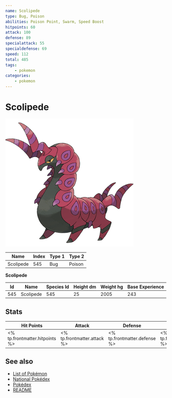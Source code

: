 ```yaml
---
name: Scolipede
type: Bug, Poison
abilities: Poison Point, Swarm, Speed Boost
hitpoints: 60
attack: 100
defense: 89
specialattack: 55
specialdefense: 69
speed: 112
total: 485
tags:
    - pokemon
categories:
    - pokemon
---
```


# Scolipede


![Scolipede](images/545.png)

| **Name** | **Index** | **Type 1** | **Type 2** |
|----|----|----|----|
| Scolipede | 545 | Bug | Poison  |

**Scolipede** 




| **Id** | **Name** | **Species Id** | **Height dm** | **Weight hg** | **Base Experience** |
|--------|----------|----------------|------------|------------|---------------------|
| 545 | Scolipede | 545 | 25 | 2005 | 243 |



## Stats

| **Hit Points** | **Attack** | **Defense** | **Special Attack** | **Special Defense** | **Speed** | **Total** |
|----------------|------------|-------------|--------------------|---------------------|-----------|-----------|
| <% tp.frontmatter.hitpoints %> | <% tp.frontmatter.attack %> | <% tp.frontmatter.defense %> | <% tp.frontmatter.specialattack %> | <% tp.frontmatter.specialdefense %> | <% tp.frontmatter.speed %> | <% tp.frontmatter.total %> |

## See also

- [List of Pokémon](../pokemon.md)
- [National Pokédex](../national_pokedex.md)
- [Pokédex](../pokedex.md)
- [README](../README.md)
